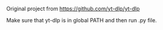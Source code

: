Original project from https://github.com/yt-dlp/yt-dlp

Make sure that yt-dlp is in global PATH and then run .py file.
